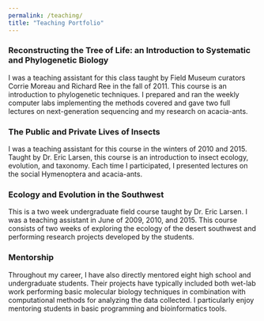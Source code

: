 ```yaml
---
permalink: /teaching/
title: "Teaching Portfolio"
---
```


### Reconstructing the Tree of Life: an Introduction to Systematic and Phylogenetic Biology
I was a teaching assistant for this class taught by Field Museum curators Corrie Moreau and Richard Ree in the fall of 2011. This course is an introduction to phylogenetic techniques. I prepared and ran the weekly computer labs implementing the methods covered and gave two full lectures on next-generation sequencing and my research on acacia-ants.

### The Public and Private Lives of Insects
I was a teaching assistant for this course in the winters of 2010 and 2015. Taught by Dr. Eric Larsen, this course is an introduction to insect ecology, evolution, and taxonomy. Each time I participated, I presented lectures on the social Hymenoptera and acacia-ants.

### Ecology and Evolution in the Southwest
This is a two week undergraduate field course taught by Dr. Eric Larsen. I was a teaching assistant in June of 2009, 2010, and 2015. This course consists of two weeks of exploring the ecology of the desert southwest and performing research projects developed by the students.

### Mentorship
Throughout my career, I have also directly mentored eight high school and undergraduate students. Their projects have typically included both wet-lab work performing basic molecular biology techniques in combination with computational methods for analyzing the data collected. I particularly enjoy mentoring students in basic programming and bioinformatics tools.
